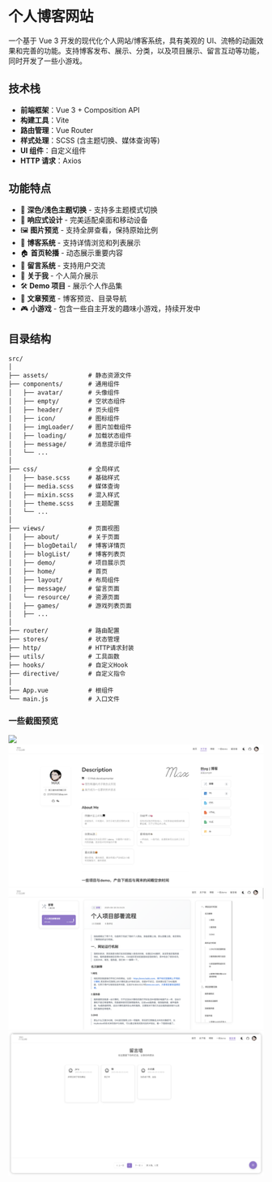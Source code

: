 # 个人博客网站

一个基于 Vue 3 开发的现代化个人网站/博客系统，具有美观的 UI、流畅的动画效果和完善的功能。支持博客发布、展示、分类，以及项目展示、留言互动等功能，同时开发了一些小游戏。

## 技术栈

-   **前端框架**：Vue 3 + Composition API
-   **构建工具**：Vite
-   **路由管理**：Vue Router
-   **样式处理**：SCSS (含主题切换、媒体查询等)
-   **UI 组件**：自定义组件
-   **HTTP 请求**：Axios

## 功能特点

-   🌙 **深色/浅色主题切换** - 支持多主题模式切换
-   📱 **响应式设计** - 完美适配桌面和移动设备
-   🖼️ **图片预览** - 支持全屏查看，保持原始比例
-   📝 **博客系统** - 支持详情浏览和列表展示
-   🏠 **首页轮播** - 动态展示重要内容
-   💬 **留言系统** - 支持用户交流
-   👤 **关于我** - 个人简介展示
-   🛠️ **Demo 项目** - 展示个人作品集
-   📝 **文章预览** - 博客预览、目录导航
-   🎮 **小游戏** - 包含一些自主开发的趣味小游戏，持续开发中

## 目录结构

```
src/
│
├── assets/           # 静态资源文件
├── components/       # 通用组件
│   ├── avatar/       # 头像组件
│   ├── empty/        # 空状态组件
│   ├── header/       # 页头组件
│   ├── icon/         # 图标组件
│   ├── imgLoader/    # 图片加载组件
│   ├── loading/      # 加载状态组件
│   ├── message/      # 消息提示组件
│   └── ...
│
├── css/              # 全局样式
│   ├── base.scss     # 基础样式
│   ├── media.scss    # 媒体查询
│   ├── mixin.scss    # 混入样式
│   ├── theme.scss    # 主题配置
│   └── ...
│
├── views/            # 页面视图
│   ├── about/        # 关于页面
│   ├── blogDetail/   # 博客详情页
│   ├── blogList/     # 博客列表页
│   ├── demo/         # 项目展示页
│   ├── home/         # 首页
│   ├── layout/       # 布局组件
│   ├── message/      # 留言页面
│   └── resource/     # 资源页面
│   ├── games/        # 游戏列表页面
│   ├── ...
│
├── router/           # 路由配置
├── stores/           # 状态管理
├── http/             # HTTP请求封装
├── utils/            # 工具函数
├── hooks/            # 自定义Hook
├── directive/        # 自定义指令
│
├── App.vue           # 根组件
└── main.js           # 入口文件
```

### 一些截图预览

<img src="./public/readme/home.png"/>

<img src="./public/readme/about.png"/>

<img src="./public/readme/article.png"/>

<img src="./public/readme/message.png"/>

